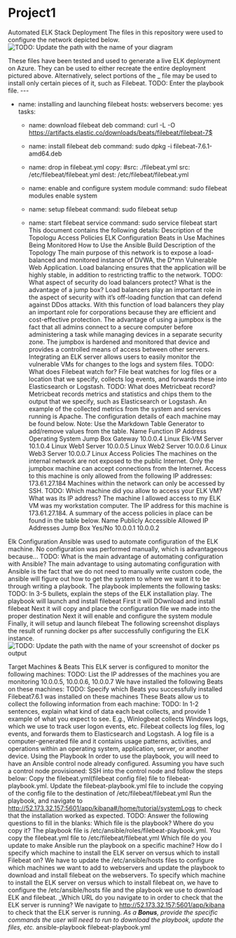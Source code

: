 # Project1
Automated ELK Stack Deployment
The files in this repository were used to configure the network depicted below.
![TODO: Update the path with the name of your diagram](Images/diagram_filename.png)

These files have been tested and used to generate a live ELK deployment on Azure. They can be used to either recreate the entire deployment pictured above. Alternatively, select portions of the _ file may be used to install only certain pieces of it, such as Filebeat.
TODO: Enter the playbook file. ---
- name: installing and launching filebeat
  hosts: webservers
  become: yes
  tasks:


  - name: download filebeat deb
    command: curl -L -O https://artifacts.elastic.co/downloads/beats/filebeat/filebeat-7$


  - name: install filebeat deb
    command: sudo dpkg -i filebeat-7.6.1-amd64.deb


  - name: drop in filebeat.yml
    copy:
    #src: ./filebeat.yml
      src: /etc/filebeat/filebeat.yml
      dest: /etc/filebeat/filebeat.yml


  - name: enable and configure system module
    command: sudo filebeat modules enable system


  - name: setup filebeat
    command: sudo filebeat setup


  - name: start filebeat service
    command: sudo service filebeat start
This document contains the following details:
Description of the Topologu
Access Policies
ELK Configuration
Beats in Use
Machines Being Monitored
How to Use the Ansible Build
Description of the Topology
The main purpose of this network is to expose a load-balanced and monitored instance of DVWA, the D*mn Vulnerable Web Application.
Load balancing ensures that the application will be highly stable, in addition to restricting traffic to the network.
TODO: What aspect of security do load balancers protect? What is the advantage of a jump box?
Load balancers play an important role in the aspect of security with it’s off-loading function that can defend against DDos attacks. With this function of load balancers they play an important role for corporations because they are efficient and cost-effective protection. The advantage of using a jumpbox is the fact that all admins connect to a secure computer before administering a task while managing devices in a separate security zone. The jumpbox is hardened and monitored that device and provides a controlled means of access between other servers. 
Integrating an ELK server allows users to easily monitor the vulnerable VMs for changes to the logs and system files.
TODO: What does Filebeat watch for? File beat watches for log files or a location that we specify, collects log events, and forwards these into Elasticsearch or Logstash.
TODO: What does Metricbeat record? Metricbeat records metrics and statistics and chips them to the output that we specify, such as Elasticsearch or Logstash. An example of the collected metrics from the system and services running is Apache.
The configuration details of each machine may be found below.
Note: Use the Markdown Table Generator to add/remove values from the table.
Name
Function
IP Address
Operating System
Jump Box
Gateway
10.0.0.4
Linux
Elk-VM
Server
10.1.0.4
Linux
Web1 
Server
10.0.0.5
Linux
Web2
Server 
10.0.0.6
Linux
Web3
Server 
10.0.0.7
Linux 
Access Policies
The machines on the internal network are not exposed to the public Internet.
Only the jumpbox machine can accept connections from the Internet. Access to this machine is only allowed from the following IP addresses:
173.61.27.184
Machines within the network can only be accessed by SSH.
TODO: Which machine did you allow to access your ELK VM? What was its IP address? The machine I allowed access to my ELK VM was my workstation computer. The IP address for this machine is 173.61.27.184.
A summary of the access policies in place can be found in the table below.
Name
Publicly Accessible
Allowed IP Addresses
Jump Box
Yes/No
10.0.0.1 10.0.0.2












Elk Configuration
Ansible was used to automate configuration of the ELK machine. No configuration was performed manually, which is advantageous because...
TODO: What is the main advantage of automating configuration with Ansible? The main advantage to using automating configuration with Ansible is the fact that we do not need to manually write custom code, the ansible will figure out how to get the system to where we want it to be through writing a playbook. 
The playbook implements the following tasks:
TODO: In 3-5 bullets, explain the steps of the ELK installation play.
 The playbook will launch and install filebeat
First it will DOwnload and install filebeat 
Next it will copy and place the configuration file we made into the proper destination 
Next it will enable and configure the system module
Finally, it will setup and launch filebeat
The following screenshot displays the result of running docker ps after successfully configuring the ELK instance.
![TODO: Update the path with the name of your screenshot of docker ps output](Images/docker_ps_output.png)

Target Machines & Beats
This ELK server is configured to monitor the following machines:
TODO: List the IP addresses of the machines you are monitoring
10.0.0.5, 10.0.0.6, 10.0.0.7
We have installed the following Beats on these machines:
TODO: Specify which Beats you successfully installed
Filebeat7.6.1 was installed on these machines
These Beats allow us to collect the following information from each machine:
TODO: In 1-2 sentences, explain what kind of data each beat collects, and provide 1 example of what you expect to see. E.g., Winlogbeat collects Windows logs, which we use to track user logon events, etc.
Filebeat collects log files, log events, and forwards them to Elasticsearch and Logstash. A log file is a computer-generated file and it contains usage patterns, activities, and operations within an operating system, application, server, or another device.
Using the Playbook
In order to use the playbook, you will need to have an Ansible control node already configured. Assuming you have such a control node provisioned:
SSH into the control node and follow the steps below:
Copy the filebeat.yml(filebeat config file) file to filebeat-playbook.yml.
Update the filebeat-playbook.yml file to include the copying of the config file to the destination of /etc/filebeat/filebeat.yml
Run the playbook, and navigate to http://52.173.32.157:5601/app/kibana#/home/tutorial/systemLogs to check that the installation worked as expected.
TODO: Answer the following questions to fill in the blanks:
Which file is the playbook? Where do you copy it? The playbook file is /etc/ansible/roles/filebeat-playbook.yml. You copy the filebeat.yml file to /etc/filebeat/filebeat.yml
Which file do you update to make Ansible run the playbook on a specific machine? How do I specify which machine to install the ELK server on versus which to install Filebeat on? We have to update the /etc/ansible/hosts files to configure which machines we want to add to webservers and update the playbook to download and install filebeat on the webservers. To specify which machine to install the ELK server on versus which to install filebeat on, we have to configure the /etc/ansible/hosts file and the playbook we use to download ELK and filebeat.
_Which URL do you navigate to in order to check that the ELK server is running?
We navigate to http://52.173.32.157:5601/app/kibana  to check that the ELK server is running.
_As a **Bonus**, provide the specific commands the user will need to run to download the playbook, update the files, etc._ 
ansible-playbook filebeat-playbook.yml 
